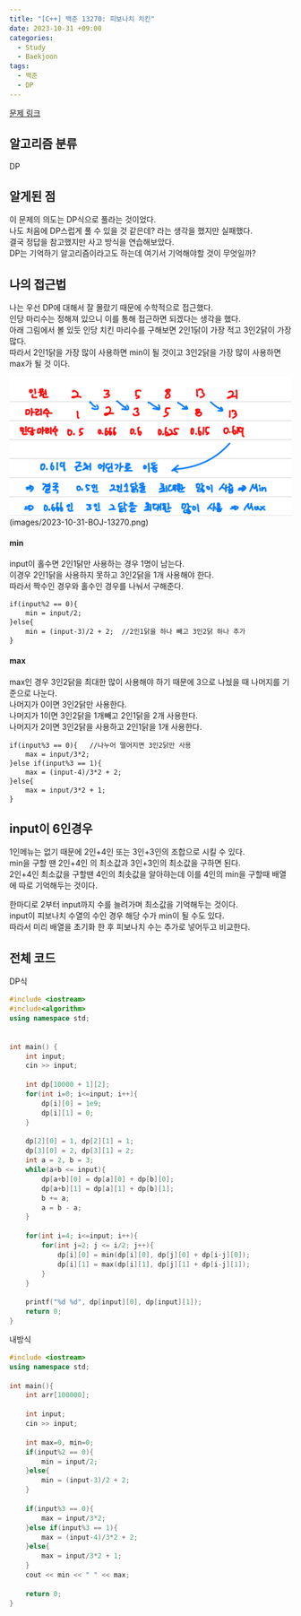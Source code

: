 ```yaml
---
title: "[C++] 백준 13270: 피보나치 치킨"
date: 2023-10-31 +09:00
categories:
  - Study
  - Baekjoon
tags:
  - 백준
  - DP
---
```

[문제 링크](https://www.acmicpc.net/problem/13270)
## 알고리즘 분류
DP

## 알게된 점
이 문제의 의도는 DP식으로 풀라는 것이었다.  
나도 처음에 DP스럽게 풀 수 있을 것 같은데? 라는 생각을 했지만 실패했다.  
결국 정답을 참고했지만 사고 방식을 연습해보았다.  
DP는 기억하기 알고리즘이라고도 하는데 여기서 기억해야할 것이 무엇일까?

## 나의 접근법
나는 우선 DP에 대해서 잘 몰랐기 때문에 수학적으로 접근했다.  
인당 마리수는 정해져 있으니 이를 통해 접근하면 되겠다는 생각을 했다.  
아래 그림에서 볼 있듯 인당 치킨 마리수를 구해보면 2인1닭이 가장 적고 3인2닭이 가장 많다.  
따라서 2인1닭을 가장 많이 사용하면 min이 될 것이고 3인2닭을 가장 많이 사용하면 max가 될 것 이다.


![2023-10-31-BOJ-13270](images/2023-10-31-BOJ-13270.png)(images/2023-10-31-BOJ-13270.png)
#### min

input이 홀수면 2인1닭만 사용하는 경우 1명이 남는다.  
이경우 2인1닭을 사용하지 못하고 3인2닭을 1개 사용해야 한다.  
따라서 짝수인 경우와 홀수인 경우를 나눠서 구해준다.

```
if(input%2 == 0){
    min = input/2;
}else{
    min = (input-3)/2 + 2;  //2인1닭을 하나 빼고 3인2닭 하나 추가
}
```

#### max

max인 경우 3인2닭을 최대한 많이 사용해야 하기 때문에 3으로 나눴을 때 나머지를 기준으로 나눈다.  
나머지가 0이면 3인2닭만 사용한다.  
나머지가 1이면 3인2닭을 1개빼고 2인1닭을 2개 사용한다.  
나머지가 2이면 3인2닭을 사용하고 2인1닭을 1개 사용한다.

```
if(input%3 == 0){   //나누어 떨어지면 3인2닭만 사용
    max = input/3*2;
}else if(input%3 == 1){
    max = (input-4)/3*2 + 2;
}else{
    max = input/3*2 + 1;
}
```


## input이 6인경우

1인메뉴는 없기 때문에 2인+4인 또는 3인+3인의 조합으로 시킬 수 있다.  
min을 구할 땐 2인+4인 의 최소값과 3인+3인의 최소값을 구하면 된다.  
2인+4인 최소값을 구할땐 4인의 최솟값을 알아햐는데 
이를 4인의 min을 구할때 배열에 따로 기억해두는 것이다.

한마디로 2부터 input까지 수를 늘려가며 최소값을 기억해두는 것이다.  
input이 피보나치 수열의 수인 경우 해당 수가 min이 될 수도 있다.  
따라서 미리 배열을 초기화 한 후 피보나치 수는 추가로 넣어두고 비교한다.

## 전체 코드

DP식

```c++
#include <iostream>
#include<algorithm>
using namespace std;


int main() {
    int input;
    cin >> input;

    int dp[10000 + 1][2];
    for(int i=0; i<=input; i++){
        dp[i][0] = 1e9;
        dp[i][1] = 0;
    }

    dp[2][0] = 1, dp[2][1] = 1;
    dp[3][0] = 2, dp[3][1] = 2;
    int a = 2, b = 3;
    while(a+b <= input){
        dp[a+b][0] = dp[a][0] + dp[b][0];
        dp[a+b][1] = dp[a][1] + dp[b][1];
        b += a;
        a = b - a;
    }

    for(int i=4; i<=input; i++){
        for(int j=2; j <= i/2; j++){
            dp[i][0] = min(dp[i][0], dp[j][0] + dp[i-j][0]);
            dp[i][1] = max(dp[i][1], dp[j][1] + dp[i-j][1]);
        }
    }

    printf("%d %d", dp[input][0], dp[input][1]);
    return 0;
}
```

내방식

```c++
#include <iostream>
using namespace std;

int main(){
    int arr[100000];

    int input;
    cin >> input;

    int max=0, min=0;
    if(input%2 == 0){
        min = input/2;
    }else{
        min = (input-3)/2 + 2;
    }

    if(input%3 == 0){
        max = input/3*2;
    }else if(input%3 == 1){
        max = (input-4)/3*2 + 2;
    }else{
        max = input/3*2 + 1;
    }
    cout << min << " " << max;

    return 0;
}
```